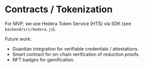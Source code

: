 # Contracts / Tokenization

For MVP, we use Hedera Token Service (HTS) via SDK (see `backend/src/hedera.js`).

Future work:
- Guardian integration for verifiable credentials / attestations.
- Smart contract for on-chain verification of reduction proofs.
- NFT badges for gamification.
